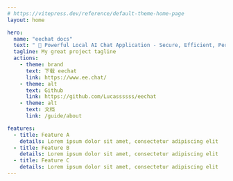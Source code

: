 ```yaml
---
# https://vitepress.dev/reference/default-theme-home-page
layout: home

hero:
  name: "eechat docs"
  text: " 🚀 Powerful Local AI Chat Application - Secure, Efficient, Personalized 本地化部署的大模型客户端"
  tagline: My great project tagline
  actions:
    - theme: brand
      text: 下载 eechat
      link: https://www.ee.chat/
    - theme: alt
      text: Github
      link: https://github.com/Lucassssss/eechat
    - theme: alt
      text: 文档
      link: /guide/about

features:
  - title: Feature A
    details: Lorem ipsum dolor sit amet, consectetur adipiscing elit
  - title: Feature B
    details: Lorem ipsum dolor sit amet, consectetur adipiscing elit
  - title: Feature C
    details: Lorem ipsum dolor sit amet, consectetur adipiscing elit
---
```


